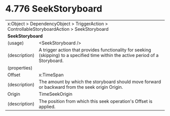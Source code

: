 <html dir="LTR" xmlns:mshelp="http://msdn.microsoft.com/mshelp" xmlns:ddue="http://ddue.schemas.microsoft.com/authoring/2003/5" xmlns:xlink="http://www.w3.org/1999/xlink" xmlns:tool="http://www.microsoft.com/tooltip">

<body>
 <input type="hidden" id="userDataCache" class="userDataStyle">
 <input type="hidden" id="hiddenScrollOffset">
 <img id="dropDownImage" style="display:none; height:0; width:0;" src="../local/drpdown.gif">
 <img id="dropDownHoverImage" style="display:none; height:0; width:0;" src="../local/drpdown_orange.gif">
 <img id="collapseImage" style="display:none; height:0; width:0;" src="../local/collapse.gif">
 <img id="expandImage" style="display:none; height:0; width:0;" src="../local/exp.gif">
 <img id="collapseAllImage" style="display:none; height:0; width:0;" src="../local/collall.gif">
 <img id="expandAllImage" style="display:none; height:0; width:0;" src="../local/expall.gif">
 <img id="copyImage" style="display:none; height:0; width:0;" src="../local/copycode.gif">
 <img id="copyHoverImage" style="display:none; height:0; width:0;" src="../local/copycodeHighlight.gif">
 <div id="header"><h1 class="heading">4.776 SeekStoryboard</h1></div>

 <div id="mainSection">
 <div id="mainBody">
 <div id="allHistory" class="saveHistory" onsave="saveAll()" onload="loadAll()"></div>
 <p xmlns:wsd="http://wsdev.schemas.microsoft.com/authoring/2008/2" xmlns:msxsl="urn:schemas-microsoft-com:xslt" xmlns:script="urn:script" xmlns:build="urn:build">
 </p>
 <div id="sectionSection0" class="section" name="collapseableSection">
 <content xmlns="http://ddue.schemas.microsoft.com/authoring/2003/5" xmlns:wsd="http://wsdev.schemas.microsoft.com/authoring/2008/2" xmlns:msxsl="urn:schemas-microsoft-com:xslt" xmlns:script="urn:script" xmlns:build="urn:build">
 </content>
 </div>
 <div id="sectionSection1" class="section" name="collapseableSection">
 <content xmlns="http://ddue.schemas.microsoft.com/authoring/2003/5" xmlns:wsd="http://wsdev.schemas.microsoft.com/authoring/2008/2" xmlns:msxsl="urn:schemas-microsoft-com:xslt" xmlns:script="urn:script" xmlns:build="urn:build">
 <table class="ProtocolAuthoredTable" xmlns="">
 <tr><td colspan="2">
<mshelp:link keywords="c0d383e4-fcdb-4546-a06b-81c262fe2a5e" tabindex="0">x:Object</mshelp:link> &gt; <mshelp:link keywords="44a6e58f-41e0-4602-b1d2-75a9b44a5acb" tabindex="0">DependencyObject</mshelp:link> &gt; <mshelp:link keywords="d315061c-7c2f-4681-8d6f-d6aabc50c222" tabindex="0">TriggerAction</mshelp:link> &gt; <mshelp:link keywords="27bb0596-b037-4539-a2c5-cbb8e274de23" tabindex="0">ControllableStoryboardAction</mshelp:link> &gt; <mshelp:link keywords="0f6b2d5b-f35c-4611-a430-9f47bb4dd7c8" tabindex="0">SeekStoryboard</mshelp:link> </td>
 </tr>
 <tr><td colspan="2">
 <b>SeekStoryboard</b> </td>
 </tr>
 <tr><td><div class="indent0">(usage)</div></td>
 <td>&lt;SeekStoryboard /&gt;</td>
 </tr>
 <tr><td><div class="indent0">(description)</div></td>
 <td>A trigger action that provides functionality for seeking (skipping) to a specified time within the active period of a Storyboard.</td>
 </tr>
 <tr><td><div class="indent0">(properties)</div></td>
 <td></td>
 </tr>
 <tr><td><div class="indent2">Offset</div></td>
 <td><mshelp:link keywords="243987e3-ab5d-409b-812d-126e8af355eb" tabindex="0">x:TimeSpan</mshelp:link></td>
 </tr>
 <tr><td><div class="indent4">(description)</div></td>
 <td>The amount by which the storyboard should move forward or backward from the seek origin Origin.</td>
 </tr>
 <tr><td><div class="indent2">Origin</div></td>
 <td><mshelp:link keywords="25e2777b-8f63-45ec-882f-8c5bc53db809" tabindex="0">TimeSeekOrigin</mshelp:link></td>
 </tr>
 <tr><td><div class="indent4">(description)</div></td>
 <td>The position from which this seek operation's Offset is applied.</td>
 </tr>
</table>
 </content>
 </div>
 <!--[if gte IE 5]>
 <tool:tip element="languageFilterToolTip" avoidmouse="false"/>
 <![endif]-->
 </div>
 <a name="feedback"></a><span></span>
 </div>
</body></html>
